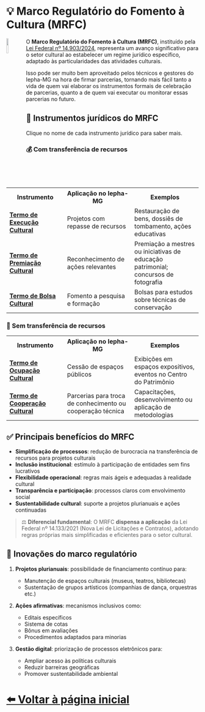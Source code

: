 # 💡 Marco Regulatório do Fomento à Cultura (MRFC)

<img 
    src="https://github.com/user-attachments/assets/1e5c747c-9ba3-457d-954c-1a20e932b8f7" 
    align="left" 
    width="10%" 
    style="margin-right: 1px;">

O **Marco Regulatório do Fomento à Cultura (MRFC)**, instituído pela [Lei Federal nº 14.903/2024](http://legislacao.planalto.gov.br/legisla/legislacao.nsf/Viw_Identificacao/lei%2014.903-2024?OpenDocument), representa um avanço significativo para o setor cultural ao estabelecer um regime jurídico específico, adaptado às particularidades das atividades culturais.

Isso pode ser muito bem aproveitado pelos técnicos e gestores do Iepha-MG na hora de firmar parcerias, tornando mais fácil tanto a
vida de quem vai elaborar os instrumentos formais de celebração de parcerias, quanto a de quem vai executar ou monitorar essas
parcerias no futuro.

## 💼 Instrumentos jurídicos do MRFC
Clique no nome de cada instrumento jurídico para saber mais.

### 💰 Com transferência de recursos

<table>
  <tr>
    <th width="30%">Instrumento</th>
    <th width="35%">Aplicação no Iepha-MG</th>
    <th width="35%">Exemplos</th>
  </tr>
  <tr>
    <td><strong><a href="https://lucasfainblat.github.io/manual.appi/paginas/marcos_regulatorios/MRFC/TEC/README.html">Termo de Execução Cultural</a></strong></td>
    <td>Projetos com repasse de recursos</td>
    <td>Restauração de bens, dossiês de tombamento, ações educativas</td>
  </tr>
  <tr>
    <td><strong><a href="https://lucasfainblat.github.io/manual.appi/paginas/marcos_regulatorios/MRFC/TPC/README.html">Termo de Premiação Cultural</a></strong></td>
    <td>Reconhecimento de ações relevantes</td>
    <td>Premiação a mestres ou iniciativas de educação patrimonial; concursos de fotografia</td>
  </tr>
  <tr>
    <td><strong><a href="https://lucasfainblat.github.io/manual.appi/paginas/marcos_regulatorios/MRFC/TBC/README.html">Termo de Bolsa Cultural</a></strong></td>
    <td>Fomento a pesquisa e formação</td>
    <td>Bolsas para estudos sobre técnicas de conservação</td>
  </tr>
</table>

### 🤝 Sem transferência de recursos

<table>
  <tr>
    <th width="30%">Instrumento</th>
    <th width="35%">Aplicação no Iepha-MG</th>
    <th width="35%">Exemplos</th>
  </tr>
  <tr>
    <td><strong><a href="https://lucasfainblat.github.io/manual.appi/paginas/marcos_regulatorios/MRFC/TOC/README.html">Termo de Ocupação Cultural</a></strong></td>
    <td>Cessão de espaços públicos</td>
    <td>Exibições em espaços expositivos, eventos no Centro do Patrimônio</td>
  </tr>
  <tr>
    <td><strong><a href="https://lucasfainblat.github.io/manual.appi/paginas/marcos_regulatorios/MRFC/TCC/README.html">Termo de Cooperação Cultural</a></strong></td>
    <td>Parcerias para troca de conhecimento ou cooperação técnica</td>
    <td>Capacitações, desenvolvimento ou aplicação de metodologias</td>
  </tr>
</table>

## ✅ Principais benefícios do MRFC
- **Simplificação de processos**: redução de burocracia na transferência de recursos para projetos culturais
- **Inclusão institucional**: estímulo à participação de entidades sem fins lucrativos
- **Flexibilidade operacional**: regras mais ágeis e adequadas à realidade cultural
- **Transparência e participação**: processos claros com envolvimento social
- **Sustentabilidade cultural**: suporte a projetos plurianuais e ações continuadas

> ⚖️ **Diferencial fundamental**: O MRFC **dispensa a aplicação** da Lei Federal nº 14.133/2021 (Nova Lei de Licitações e Contratos), adotando regras próprias mais simplificadas e eficientes para o setor cultural.

## 🌟 Inovações do marco regulatório
1. **Projetos plurianuais**: possibilidade de financiamento contínuo para:
   - Manutenção de espaços culturais (museus, teatros, bibliotecas)
   - Sustentação de grupos artísticos (companhias de dança, orquestras etc.)

2. **Ações afirmativas**: mecanismos inclusivos como:
   - Editais específicos
   - Sistema de cotas
   - Bônus em avaliações
   - Procedimentos adaptados para minorias

3. **Gestão digital**: priorização de processos eletrônicos para:
   - Ampliar acesso às políticas culturais
   - Reduzir barreiras geográficas
   - Promover sustentabilidade ambiental

# [⬅️ Voltar à página inicial](https://lucasfainblat.github.io/manual.appi)
